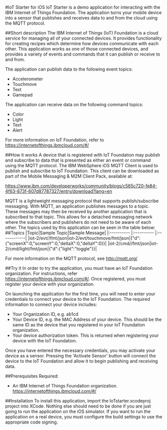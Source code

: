 #IoT Starter for iOS
IoT Starter is a demo application for interacting with the IBM Internet of Things Foundation.
The application turns your mobile device into a sensor that publishes and receives data to and from
the cloud using the MQTT protocol.

##Short description
The IBM Internet of Things (IoT) Foundation is a cloud service for managing all of your connected devices.
It provides functionality for creating recipes which determine how devices communicate with each other.
This application works as one of those connected devices, and provides a variety of events and commands
that it can publish or receive to and from.

The application can publish data to the following event topics:
- Accelerometer
- Touchmove
- Text
- Gamepad

The application can receive data on the following command topics:
- Color
- Light
- Text
- Alert

For more information on IoT Foundation, refer to https://internetofthings.ibmcloud.com/#/

##How it works
A device that is registered with IoT Foundation may publish and subscribe to data that is presented as either an event or command using the MQTT protocol.
The IBM WebSphere iOS MQTT Client is used to publish and subscribe to IoT Foundation. This client can be downloaded as part of the Mobile Messaging & M2M Client Pack, available at:

https://www.ibm.com/developerworks/community/blogs/c565c720-fe84-4f63-873f-607d87787327/entry/download?lang=en

MQTT is a lightweight messaging protocol that supports publish/subscribe messaging. With MQTT, an application publishes
messages to a topic. These messages may then be received by another application that is subscribed to that topic. This
allows for a detached messaging network where the subscribers and publishers do not need to be aware of each other.
The topics used by this application can be seen in the table below:
##Topics
|Topic|Sample Topic|Sample Message|
|:---------- |:---------- |:------------|
|iot-2/evt/<event>/fmt/json|iot-2/evt/touchmove/fmt/json|{"d":{"screenX":0,"screenY":0,"deltaX":0,"deltaY":0}}|
|iot-2/cmd/<command>/fmt/json|iot-2/cmd/light/fmt/json|{"d":{"light":"toggle"}}|

For more information on the MQTT protocol, see http://mqtt.org/

##Try it
In order to try the application, you must have an IoT Foundation organization. For instructions, refer https://internetofthings.ibmcloud.com/#/. Once registered, you must register your device with your organization.

On launching the application for the first time, you will need to enter your credentials to connect your device to the IoT Foundation. The required information to connect your device includes:
- Your Organization ID, e.g. ab1cd
- Your Device ID, e.g. the MAC Address of your device. This should be the same ID as the device that you registered in your IoT Foundation organization.
- Your device authorization token. This is returned when registering your device with the IoT Foundation.

Once you have entered the necessary credentials, you may activate your device as a sensor. Pressing the 'Activate Sensor' button will connect the device to the IoT Foundation and allow it to begin publishing and receiving data.

##Prerequisites
Required:
- An IBM Internet of Things Foundation organization. https://internetofthings.ibmcloud.com/#/

##Installation
To install this application, import the IoTstarter.xcodeproj project into XCode. Nothing else should need to be done if you are just going to run the application on the iOS simulator. If you want to run the application on a real device, you must configure the build settings to use the appropriate code signing.

